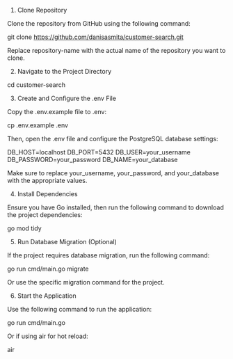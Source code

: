 1. Clone Repository

Clone the repository from GitHub using the following command:

git clone https://github.com/danisasmita/customer-search.git

Replace repository-name with the actual name of the repository you want to clone.

2. Navigate to the Project Directory

cd customer-search

3. Create and Configure the .env File

Copy the .env.example file to .env:

cp .env.example .env

Then, open the .env file and configure the PostgreSQL database settings:

DB_HOST=localhost
DB_PORT=5432
DB_USER=your_username
DB_PASSWORD=your_password
DB_NAME=your_database

Make sure to replace your_username, your_password, and your_database with the appropriate values.

4. Install Dependencies

Ensure you have Go installed, then run the following command to download the project dependencies:

go mod tidy

5. Run Database Migration (Optional)

If the project requires database migration, run the following command:

go run cmd/main.go migrate

Or use the specific migration command for the project.

6. Start the Application

Use the following command to run the application:

go run cmd/main.go

Or if using air for hot reload:

air

